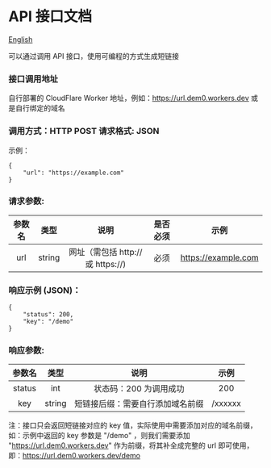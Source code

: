 # API 接口文档

[English](API.md)

可以通过调用 API 接口，使用可编程的方式生成短链接

### 接口调用地址

自行部署的 CloudFlare Worker 地址，例如：https://url.dem0.workers.dev 或是自行绑定的域名

### 调用方式：HTTP POST 请求格式: JSON

示例：

```
{
	"url": "https://example.com"
}
```

### 请求参数:

| 参数名 |  类型  |               说明               | 是否必须 |        示例         |
| :----: | :----: | :------------------------------: | :------: | :-----------------: |
|  url   | string | 网址（需包括 http://或 https://) |   必须   | https://example.com |

### 响应示例 (JSON)：

```
{
    "status": 200,
    "key": "/demo"
}
```

### 响应参数:

| 参数名 |  类型  |               说明               |  示例   |
| :----: | :----: | :------------------------------: | :-----: |
| status |  int   |      状态码：200 为调用成功      |   200   |
|  key   | string | 短链接后缀：需要自行添加域名前缀 | /xxxxxx |

注：接口只会返回短链接对应的 key 值，实际使用中需要添加对应的域名前缀，如：示例中返回的 key 参数是 "/demo" ，则我们需要添加 "https://url.dem0.workers.dev" 作为前缀，将其补全成完整的 url 即可使用，即：https://url.dem0.workers.dev/demo
